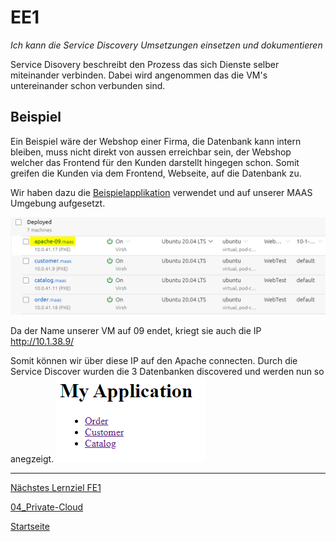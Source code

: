 # EE1
*Ich kann die Service Discovery Umsetzungen einsetzen und dokumentieren*

Service Disovery beschreibt den Prozess das sich Dienste selber miteinander verbinden. 
Dabei wird angenommen das die VM's untereinander schon verbunden sind. 
## Beispiel

Ein Beispiel wäre der Webshop einer Firma, die Datenbank kann intern bleiben, muss nicht direkt von aussen erreichbar sein, der Webshop welcher das Frontend für den Kunden darstellt hingegen schon. Somit greifen die Kunden via dem Frontend, Webseite, auf die Datenbank zu. 

Wir haben dazu die [Beispielapplikation](https://gitlab.com/ch-tbz-hf/Stud/cnt/-/tree/main/2_Unterrichtsressourcen/E#beispielapplikation) verwendet und auf unserer MAAS Umgebung aufgesetzt. 

![EE1](../00_Allgemein/images/04_Privat-Cloud/EE1.1.png)

Da der Name unserer VM auf 09 endet, kriegt sie auch die IP [http://10.1.38.9/ ](http://10.1.38.9/)

Somit können wir über diese IP auf den Apache connecten. Durch die Service Discover wurden die 3 Datenbanken discovered und werden nun so anegzeigt. 
![EE2](../00_Allgemein/images/04_Privat-Cloud/EE1.2.png)

___

[Nächstes Lernziel FE1](../04_Private-Cloud/FE1.md)

[04_Private-Cloud](../04_Private-Cloud)

[Startseite](https://github.com/ask-yo-girl-about-me/Project-Future)

